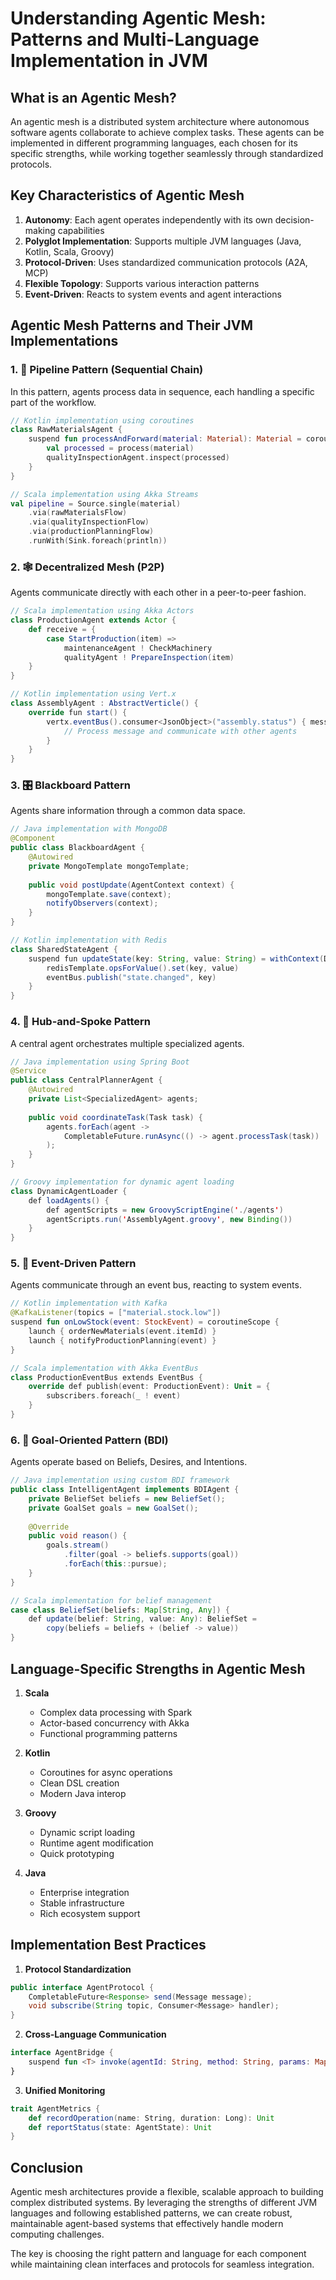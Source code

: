 # Understanding Agentic Mesh: Patterns and Multi-Language Implementation in JVM

## What is an Agentic Mesh?

An agentic mesh is a distributed system architecture where autonomous software agents collaborate to achieve complex tasks. These agents can be implemented in different programming languages, each chosen for its specific strengths, while working together seamlessly through standardized protocols.

## Key Characteristics of Agentic Mesh

1. **Autonomy**: Each agent operates independently with its own decision-making capabilities
2. **Polyglot Implementation**: Supports multiple JVM languages (Java, Kotlin, Scala, Groovy)
3. **Protocol-Driven**: Uses standardized communication protocols (A2A, MCP)
4. **Flexible Topology**: Supports various interaction patterns
5. **Event-Driven**: Reacts to system events and agent interactions

## Agentic Mesh Patterns and Their JVM Implementations

### 1. 🔁 Pipeline Pattern (Sequential Chain)

In this pattern, agents process data in sequence, each handling a specific part of the workflow.

```kotlin
// Kotlin implementation using coroutines
class RawMaterialsAgent {
    suspend fun processAndForward(material: Material): Material = coroutineScope {
        val processed = process(material)
        qualityInspectionAgent.inspect(processed)
    }
}

// Scala implementation using Akka Streams
val pipeline = Source.single(material)
    .via(rawMaterialsFlow)
    .via(qualityInspectionFlow)
    .via(productionPlanningFlow)
    .runWith(Sink.foreach(println))
```

### 2. 🕸️ Decentralized Mesh (P2P)

Agents communicate directly with each other in a peer-to-peer fashion.

```scala
// Scala implementation using Akka Actors
class ProductionAgent extends Actor {
    def receive = {
        case StartProduction(item) =>
            maintenanceAgent ! CheckMachinery
            qualityAgent ! PrepareInspection(item)
    }
}

// Kotlin implementation using Vert.x
class AssemblyAgent : AbstractVerticle() {
    override fun start() {
        vertx.eventBus().consumer<JsonObject>("assembly.status") { message ->
            // Process message and communicate with other agents
        }
    }
}
```

### 3. 🎛 Blackboard Pattern

Agents share information through a common data space.

```java
// Java implementation with MongoDB
@Component
public class BlackboardAgent {
    @Autowired
    private MongoTemplate mongoTemplate;
    
    public void postUpdate(AgentContext context) {
        mongoTemplate.save(context);
        notifyObservers(context);
    }
}

// Kotlin implementation with Redis
class SharedStateAgent {
    suspend fun updateState(key: String, value: String) = withContext(Dispatchers.IO) {
        redisTemplate.opsForValue().set(key, value)
        eventBus.publish("state.changed", key)
    }
}
```

### 4. 🧠 Hub-and-Spoke Pattern

A central agent orchestrates multiple specialized agents.

```java
// Java implementation using Spring Boot
@Service
public class CentralPlannerAgent {
    @Autowired
    private List<SpecializedAgent> agents;
    
    public void coordinateTask(Task task) {
        agents.forEach(agent -> 
            CompletableFuture.runAsync(() -> agent.processTask(task))
        );
    }
}

// Groovy implementation for dynamic agent loading
class DynamicAgentLoader {
    def loadAgents() {
        def agentScripts = new GroovyScriptEngine('./agents')
        agentScripts.run('AssemblyAgent.groovy', new Binding())
    }
}
```

### 5. 📣 Event-Driven Pattern

Agents communicate through an event bus, reacting to system events.

```kotlin
// Kotlin implementation with Kafka
@KafkaListener(topics = ["material.stock.low"])
suspend fun onLowStock(event: StockEvent) = coroutineScope {
    launch { orderNewMaterials(event.itemId) }
    launch { notifyProductionPlanning(event) }
}

// Scala implementation with Akka EventBus
class ProductionEventBus extends EventBus {
    override def publish(event: ProductionEvent): Unit = {
        subscribers.foreach(_ ! event)
    }
}
```

### 6. 🧩 Goal-Oriented Pattern (BDI)

Agents operate based on Beliefs, Desires, and Intentions.

```java
// Java implementation using custom BDI framework
public class IntelligentAgent implements BDIAgent {
    private BeliefSet beliefs = new BeliefSet();
    private GoalSet goals = new GoalSet();
    
    @Override
    public void reason() {
        goals.stream()
            .filter(goal -> beliefs.supports(goal))
            .forEach(this::pursue);
    }
}

// Scala implementation for belief management
case class BeliefSet(beliefs: Map[String, Any]) {
    def update(belief: String, value: Any): BeliefSet =
        copy(beliefs = beliefs + (belief -> value))
}
```

## Language-Specific Strengths in Agentic Mesh

1. **Scala**
   - Complex data processing with Spark
   - Actor-based concurrency with Akka
   - Functional programming patterns

2. **Kotlin**
   - Coroutines for async operations
   - Clean DSL creation
   - Modern Java interop

3. **Groovy**
   - Dynamic script loading
   - Runtime agent modification
   - Quick prototyping

4. **Java**
   - Enterprise integration
   - Stable infrastructure
   - Rich ecosystem support

## Implementation Best Practices

1. **Protocol Standardization**
```java
public interface AgentProtocol {
    CompletableFuture<Response> send(Message message);
    void subscribe(String topic, Consumer<Message> handler);
}
```

2. **Cross-Language Communication**
```kotlin
interface AgentBridge {
    suspend fun <T> invoke(agentId: String, method: String, params: Map<String, Any>): T
}
```

3. **Unified Monitoring**
```scala
trait AgentMetrics {
    def recordOperation(name: String, duration: Long): Unit
    def reportStatus(state: AgentState): Unit
}
```

## Conclusion

Agentic mesh architectures provide a flexible, scalable approach to building complex distributed systems. By leveraging the strengths of different JVM languages and following established patterns, we can create robust, maintainable agent-based systems that effectively handle modern computing challenges.

The key is choosing the right pattern and language for each component while maintaining clean interfaces and protocols for seamless integration.
